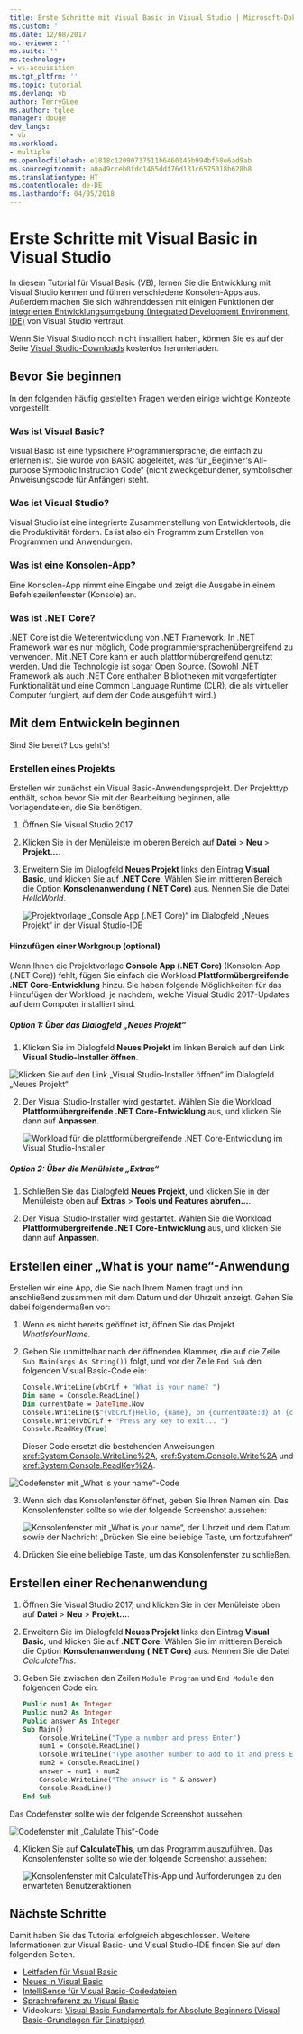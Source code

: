 ```yaml
---
title: Erste Schritte mit Visual Basic in Visual Studio | Microsoft-Dokumentation
ms.custom: ''
ms.date: 12/08/2017
ms.reviewer: ''
ms.suite: ''
ms.technology:
- vs-acquisition
ms.tgt_pltfrm: ''
ms.topic: tutorial
ms.devlang: vb
author: TerryGLee
ms.author: tglee
manager: douge
dev_langs:
- vb
ms.workload:
- multiple
ms.openlocfilehash: e1818c12090737511b6460145b994bf58e6ad9ab
ms.sourcegitcommit: a0a49cceb0fdc1465ddf76d131c6575018b628b8
ms.translationtype: HT
ms.contentlocale: de-DE
ms.lasthandoff: 04/05/2018
---
```

# <a name="getting-started-with-visual-basic-in-visual-studio"></a>Erste Schritte mit Visual Basic in Visual Studio
In diesem Tutorial für Visual Basic (VB), lernen Sie die Entwicklung mit Visual Studio kennen und führen verschiedene Konsolen-Apps aus. Außerdem machen Sie sich währenddessen mit einigen Funktionen der [integrierten Entwicklungsumgebung (Integrated Development Environment, IDE)](visual-studio-ide.md) von Visual Studio vertraut.

Wenn Sie Visual Studio noch nicht installiert haben, können Sie es auf der Seite [Visual Studio-Downloads](https://aka.ms/vsdownload?utm_source=mscom&utm_campaign=msdocs) kostenlos herunterladen.

## <a name="before-you-begin"></a>Bevor Sie beginnen
In den folgenden häufig gestellten Fragen werden einige wichtige Konzepte vorgestellt.
### <a name="what-is-visual-basic"></a>Was ist Visual Basic?
Visual Basic ist eine typsichere Programmiersprache, die einfach zu erlernen ist. Sie wurde von BASIC abgeleitet, was für „Beginner's All-purpose Symbolic Instruction Code“ (nicht zweckgebundener, symbolischer Anweisungscode für Anfänger) steht.
### <a name="what-is-visual-studio"></a>Was ist Visual Studio?
Visual Studio ist eine integrierte Zusammenstellung von Entwicklertools, die die Produktivität fördern. Es ist also ein Programm zum Erstellen von Programmen und Anwendungen.  
### <a name="what-is-a-console-app"></a>Was ist eine Konsolen-App?
Eine Konsolen-App nimmt eine Eingabe und zeigt die Ausgabe in einem Befehlszeilenfenster (Konsole) an.
### <a name="what-is-net-core"></a>Was ist .NET Core?
.NET Core ist die Weiterentwicklung von .NET Framework. In .NET Framework war es nur möglich, Code programmiersprachenübergreifend zu verwenden. Mit .NET Core kann er auch plattformübergreifend genutzt werden. Und die Technologie ist sogar Open Source. (Sowohl .NET Framework als auch .NET Core enthalten Bibliotheken mit vorgefertigter Funktionalität und eine Common Language Runtime (CLR), die als virtueller Computer fungiert, auf dem der Code ausgeführt wird.)

## <a name="start-developing"></a>Mit dem Entwickeln beginnen
Sind Sie bereit? Los geht‘s!

### <a name="create-a-project"></a>Erstellen eines Projekts
Erstellen wir zunächst ein Visual Basic-Anwendungsprojekt. Der Projekttyp enthält, schon bevor Sie mit der Bearbeitung beginnen, alle Vorlagendateien, die Sie benötigen.

1. Öffnen Sie Visual Studio 2017.

2. Klicken Sie in der Menüleiste im oberen Bereich auf **Datei** > **Neu** > **Projekt...**.

3. Erweitern Sie im Dialogfeld **Neues Projekt** links den Eintrag **Visual Basic**, und klicken Sie auf **.NET Core**. Wählen Sie im mittleren Bereich die Option **Konsolenanwendung (.NET Core)** aus. Nennen Sie die Datei *HelloWorld*.  

   ![Projektvorlage „Console App (.NET Core)“ im Dialogfeld „Neues Projekt“ in der Visual Studio-IDE](../ide/media/new-project-vb-dotnetcore-whatisyourname-console-app.png)

#### <a name="add-a-workgroup-optional"></a>Hinzufügen einer Workgroup (optional)
Wenn Ihnen die Projektvorlage **Console App (.NET Core)** (Konsolen-App (.NET Core)) fehlt, fügen Sie einfach die Workload **Plattformübergreifende .NET Core-Entwicklung** hinzu. Sie haben folgende Möglichkeiten für das Hinzufügen der Workload, je nachdem, welche Visual Studio 2017-Updates auf dem Computer installiert sind.

##### <a name="option-1-use-the-new-project-dialog-box"></a>Option 1: Über das Dialogfeld „Neues Projekt“
1. Klicken Sie im Dialogfeld **Neues Projekt** im linken Bereich auf den Link **Visual Studio-Installer öffnen**.

  ![Klicken Sie auf den Link „Visual Studio-Installer öffnen“ im Dialogfeld „Neues Projekt“](../ide/media/vs-open-visual-studio-installer-generic.png)

2. Der Visual Studio-Installer wird gestartet. Wählen Sie die Workload **Plattformübergreifende .NET Core-Entwicklung** aus, und klicken Sie dann auf **Anpassen**.

   ![Workload für die plattformübergreifende .NET Core-Entwicklung im Visual Studio-Installer](../ide/media/dot-net-core-xplat-dev-workload.png)

##### <a name="option-2-use-the-tools-menu-bar"></a>Option 2: Über die Menüleiste „Extras“
1. Schließen Sie das Dialogfeld **Neues Projekt**, und klicken Sie in der Menüleiste oben auf **Extras** > **Tools und Features abrufen…**.

2. Der Visual Studio-Installer wird gestartet. Wählen Sie die Workload **Plattformübergreifende .NET Core-Entwicklung** aus, und klicken Sie dann auf **Anpassen**.   

## <a name="create-a-what-is-your-name-application"></a>Erstellen einer „What is your name“-Anwendung
Erstellen wir eine App, die Sie nach Ihrem Namen fragt und ihn anschließend zusammen mit dem Datum und der Uhrzeit anzeigt. Gehen Sie dabei folgendermaßen vor:

1. Wenn es nicht bereits geöffnet ist, öffnen Sie das Projekt *WhatIsYourName*.

2. Geben Sie unmittelbar nach der öffnenden Klammer, die auf die Zeile `Sub Main(args As String())` folgt, und vor der Zeile `End Sub` den folgenden Visual Basic-Code ein:

     ```vb
     Console.WriteLine(vbCrLf + "What is your name? ")
     Dim name = Console.ReadLine()
     Dim currentDate = DateTime.Now
     Console.WriteLine($"{vbCrLf}Hello, {name}, on {currentDate:d} at {currentDate:t}")
     Console.Write(vbCrLf + "Press any key to exit... ")
     Console.ReadKey(True)
    ```

    Dieser Code ersetzt die bestehenden Anweisungen <xref:System.Console.WriteLine%2A>, <xref:System.Console.Write%2A> und <xref:System.Console.ReadKey%2A>.

 ![Codefenster mit „What is your name“-Code](../ide/media/vb-codewindow-what-name.png)

3. Wenn sich das Konsolenfenster öffnet, geben Sie Ihren Namen ein. Das Konsolenfenster sollte so wie der folgende Screenshot aussehen:

   ![Konsolenfenster mit „What is your name“, der Uhrzeit und dem Datum sowie der Nachricht „Drücken Sie eine beliebige Taste, um fortzufahren“](../ide/media/vb-console-what-name.png)

5. Drücken Sie eine beliebige Taste, um das Konsolenfenster zu schließen.

## <a name="create-a-calculate-this-application"></a>Erstellen einer Rechenanwendung
1. Öffnen Sie Visual Studio 2017, und klicken Sie in der Menüleiste oben auf **Datei** > **Neu** > **Projekt…**.

2. Erweitern Sie im Dialogfeld **Neues Projekt** links den Eintrag **Visual Basic**, und klicken Sie auf **.NET Core**. Wählen Sie im mittleren Bereich die Option **Konsolenanwendung (.NET Core)** aus. Nennen Sie die Datei *CalculateThis*.  

3. Geben Sie zwischen den Zeilen `Module Program` und `End Module` den folgenden Code ein:

   ```vb
   Public num1 As Integer
   Public num2 As Integer
   Public answer As Integer
   Sub Main()
       Console.WriteLine("Type a number and press Enter")
       num1 = Console.ReadLine()
       Console.WriteLine("Type another number to add to it and press Enter")
       num2 = Console.ReadLine()
       answer = num1 + num2
       Console.WriteLine("The answer is " & answer)
       Console.ReadLine()
   End Sub
   ```

  Das Codefenster sollte wie der folgende Screenshot aussehen:

   ![Codefenster mit „Calulate This“-Code](../ide/media/vb-codewindow-calculate-this.png)

4. Klicken Sie auf **CalculateThis**, um das Programm auszuführen. Das Konsolenfenster sollte so wie der folgende Screenshot aussehen:       

    ![Konsolenfenster mit CalculateThis-App und Aufforderungen zu den erwarteten Benutzeraktionen](../ide/media/vb-console-calculate-this.png)

## <a name="next-steps"></a>Nächste Schritte
Damit haben Sie das Tutorial erfolgreich abgeschlossen. Weitere Informationen zur Visual Basic- und Visual Studio-IDE finden Sie auf den folgenden Seiten.

* [Leitfaden für Visual Basic](/dotnet/visual-basic/index)
* [Neues in Visual Basic](/dotnet/visual-basic/getting-started/whats-new)
* [IntelliSense für Visual Basic-Codedateien](visual-basic-specific-intellisense.md)
* [Sprachreferenz zu Visual Basic](/dotnet/visual-basic/language-reference/index)
* Videokurs: [Visual Basic Fundamentals for Absolute Beginners (Visual Basic-Grundlagen für Einsteiger)](https://mva.microsoft.com/en-us/training-courses/visual-basic-fundamentals-for-absolute-beginners-16507)
